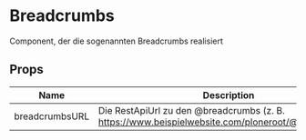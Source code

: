 # Breadcrumbs

Component, der die sogenannten Breadcrumbs realisiert

## Props

<!-- @vuese:Breadcrumbs:props:start -->
|Name|Description|Type|Required|Default|
|---|---|---|---|---|
|breadcrumbsURL|Die RestApiUrl zu den @breadcrumbs (z. B. https://www.beispielwebsite.com/ploneroot/@breadcrumbs)|`String`|`true`|-|

<!-- @vuese:Breadcrumbs:props:end -->


